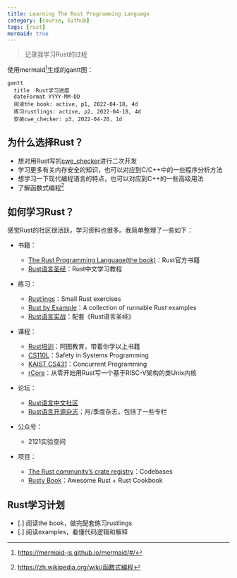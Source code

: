 ```yaml
---
title: Learning The Rust Programming Language
category: [course, Github]
tags: [rust]
mermaid: true
---
```


> 记录我学习Rust的过程

使用mermaid[^mermaid]生成的gantt图：

```mermaid
gantt
  title  Rust学习进度
  dateFormat YYYY-MM-DD
  阅读the book: active, p1, 2022-04-18, 4d
  练习rustlings: active, p2, 2022-04-18, 4d
  安装cwe_checker: p3, 2022-04-20, 1d
```

## 为什么选择Rust？

* 想对用Rust写的[cwe_checker](https://github.com/fkie-cad/cwe_checker)进行二次开发
* 学习更多有关内存安全的知识，也可以对应到C/C++中的一些程序分析方法
* 想学习一下现代编程语言的特点，也可以对应到C++的一些高级用法
* 了解函数式编程[^fp]

## 如何学习Rust？

感觉Rust的社区很活跃，学习资料也很多。我简单整理了一些如下：

* 书籍：
  * [The Rust Programming Language(the book)](https://github.com/rust-lang/book)：Rust官方书籍
  * [Rust语言圣经](https://course.rs)：Rust中文学习教程

* 练习：
  * [Rustlings](https://github.com/rust-lang/rustlings)：Small Rust exercises
  * [Rust by Example](https://doc.rust-lang.org/rust-by-example/index.html)：A collection of runnable Rust examples
  * [Rust语言实战](https://practice.rs/)：配套《Rust语言圣经》

* 课程：
  * [Rust培训](<https://rustedu.com>)：阿图教育，带着你学以上书籍
  * [CS110L](https://web.stanford.edu/class/cs110l/)：Safety in Systems Programming
  * [KAIST CS431](https://github.com/kaist-cp/cs431)：Concurrent Programming
  * [rCore](https://github.com/LearningOS/os-lectures)：从零开始用Rust写一个基于RISC-V架构的类Unix内核

* 论坛：
  * [Rust语言中文社区](https://rustcc.cn)
  * [Rust语言开源杂志](https://github.com/RustMagazine)：月/季度杂志，包括了一些专栏

* 公众号：
  * 2121实验空间

* 项目：
  * [The Rust community’s crate registry](https://crates.io)：Codebases
  * [Rusty Book](https://rusty.rs/about.html)：Awesome Rust + Rust Cookbook

## Rust学习计划

* [.] 阅读the book，做完配套练习rustlings
* [.] 阅读examples，看懂代码逻辑和解释

[^mermaid]: https://mermaid-js.github.io/mermaid/#/
[^fp]: https://zh.wikipedia.org/wiki/函数式编程
